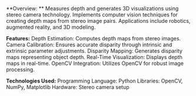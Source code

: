 **Overview: **
Measures depth and generates 3D visualizations using stereo camera technology.
Implements computer vision techniques for creating depth maps from stereo image pairs.
Applications include robotics, augmented reality, and 3D modeling.

**Features:**
Depth Estimation: Computes depth maps from stereo images.
Camera Calibration: Ensures accurate disparity through intrinsic and extrinsic parameter adjustments.
Disparity Mapping: Generates disparity maps representing object depth.
Real-Time Visualization: Displays depth maps in real-time.
OpenCV Integration: Utilizes OpenCV for robust image processing.

**Technologies Used:**
Programming Language: Python
Libraries: OpenCV, NumPy, Matplotlib
Hardware: Stereo camera setup
